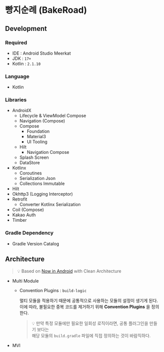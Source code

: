 # 빵지순례 (BakeRoad)
## Development

### Required
- IDE : Android Studio Meerkat
- JDK : `17+`
- Kotlin : `2.1.10`

### Language
- Kotlin

### Libraries
- AndroidX
    - Lifecycle & ViewModel Compose
    - Navigation (Compose)
    - Compose
        - Foundation
        - Material3
        - UI Tooling
    - Hilt
        - Navigation Compose
    - Splash Screen
    - DataStore
- Kotlinx
    - Coroutines
    - Serialization Json
    - Collections Immutable
- Hilt
- Okhttp3 (Logging Interceptor)
- Retrofit
    - Converter Kotlinx Serialization
- Coil (Compose)
- Kakao Auth
- Timber

### Gradle Dependency
- Gradle Version Catalog

## Architecture
> 💡 Based on [Now in Android](https://github.com/android/nowinandroid) with Clean Architecture

- Multi Module
    - Convention Plugins : `build-logic`
        
        멀티 모듈을 적용하기 때문에 공통적으로 사용하는 모듈의 설정이 생기게 된다.  
        이에 따라, 불필요한 중복 코드를 제거하기 위해 **Convention Plugins** 을 정의한다.

        >💡 만약 특정 모듈에만 필요한 일회성 로직이라면, 공통 플러그인을 만들기 보다는  
        > 해당 모듈의 `build.gradle` 파일에 직접 정의하는 것이 바람직하다.
        
- MVI
